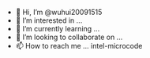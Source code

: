 - 👋 Hi, I’m @wuhui20091515
- 👀 I’m interested in ...
- 🌱 I’m currently learning ...
- 💞️ I’m looking to collaborate on ...
- 📫 How to reach me ...
intel-microcode
<!---
wuhui20091515/wuhui20091515 is a ✨ special ✨ repository because its `README.md` (this file) appears on your GitHub profile.
You can click the Preview link to take a look at your changes.
--->
